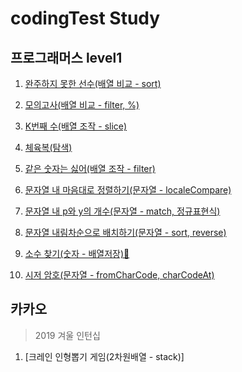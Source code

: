 # codingTest Study

## 프로그래머스 level1

1. [완주하지 못한 선수(배열 비교 - sort)](https://github.com/taenykim/codeingTest/blob/master/level1/1.md)

2. [모의고사(배열 비교 - filter, %)](https://github.com/taenykim/codeingTest/blob/master/level1/2.md)

3. [K번째 수(배열 조작 - slice)](https://github.com/taenykim/codeingTest/blob/master/level1/3.md)

4. [체육복(탐색)](https://github.com/taenykim/codeingTest/blob/master/level1/4.md)

5. [같은 숫자는 싫어(배열 조작 - filter)](https://github.com/taenykim/codeingTest/blob/master/level1/5.md)

6. [문자열 내 마음대로 정렬하기(문자열 - localeCompare)](https://github.com/taenykim/codeingTest/blob/master/level1/6.md)

7. [문자열 내 p와 y의 개수(문자열 - match, 정규표현식)](https://github.com/taenykim/codeingTest/blob/master/level1/7.md)

8. [문자열 내림차순으로 배치하기(문자열 - sort, reverse)](https://github.com/taenykim/codeingTest/blob/master/level1/8.md)

9. [소수 찾기(숫자 - 배열저장)🤔](https://github.com/taenykim/codeingTest/blob/master/level1/9.md)

10. [시저 암호(문자열 - fromCharCode, charCodeAt)](https://github.com/taenykim/codeingTest/blob/master/level1/10.md)

## 카카오

> 2019 겨울 인턴십

1. [크레인 인형뽑기 게임(2차원배열 - stack)]
